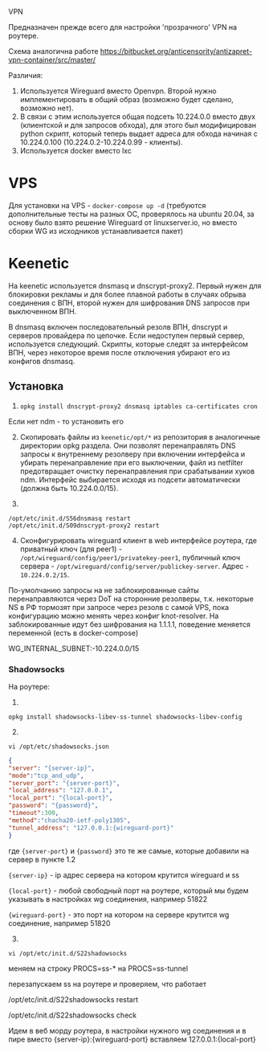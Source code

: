 VPN

Предназначен прежде всего для настройки 'прозрачного' VPN на роутере.

Схема аналогична работе https://bitbucket.org/anticensority/antizapret-vpn-container/src/master/

Различия:

1. Используется Wireguard вместо Openvpn. Второй нужно имплементировать в общий образ (возможно будет сделано, возможно нет).
2. В связи с этим используется общая подсеть 10.224.0.0 вместо двух (клиентской и для запросов обхода), для этого был модифицирован python скрипт, который теперь выдает адреса для обхода начиная с 10.224.0.100 (10.224.0.2-10.224.0.99 - клиенты).
3. Используется docker вместо lxc

# VPS

Для установки на VPS - `docker-compose up -d` (требуются дополнительные тесты на разных ОС, проверялось на ubuntu 20.04, за основу было взято решение Wireguard от linuxserver.io, но вместо сборки WG из исходников устанавливается пакет)


# Keenetic

На keenetic используется dnsmasq и dnscrypt-proxy2. Первый нужен для блокировки рекламы и для более плавной работы в случаях обрыва соединения с ВПН, второй нужен для шифрования DNS запросов при выключенном ВПН.

В dnsmasq включен последовательный резолв ВПН, dnscrypt и серверов провайдера по цепочке. Если недоступен первый сервер, используется следующий. Скрипты, которые следят за интерфейсом ВПН, через некоторое время после отключения убирают его из конфигов dnsmasq.

## Установка

1. `opkg install dnscrypt-proxy2 dnsmasq iptables ca-certificates cron`

Если нет ndm - то установить его

2. Скопировать файлы из `keenetic/opt/*` из репозитория в аналогичные директории opkg раздела. Они позволят перенаправлять DNS запросы к внутреннему резолверу при включении интерфейса и убирать перенаправление при его выключении, файл из netfilter предотвращает очистку перенаправления при срабатывании хуков ndm. Интерфейс выбирается исходя из подсети автоматически (должна быть 10.224.0.0/15).

3.

```
/opt/etc/init.d/S56dnsmasq restart
/opt/etc/init.d/S09dnscrypt-proxy2 restart
````

4. Сконфигурировать wireguard клиент в web интерфейсе роутера, где приватный ключ (для peer1) - `/opt/wireguard/config/peer1/privatekey-peer1`, публичный ключ сервера - `/opt/wireguard/config/server/publickey-server`. Адрес - `10.224.0.2/15`.


По-умолчанию запросы на не заблокированные сайты перенаправляются через DoT на сторонние резолверы, т.к. некоторые NS в РФ тормозят при запросе через резолв с самой VPS, пока конфигурацию можно менять через конфиг knot-resolver. На заблокированные идут без шифрования на 1.1.1.1, поведение меняется переменной (есть в docker-compose)


WG_INTERNAL_SUBNET:-10.224.0.0/15

### Shadowsocks

На роутере:

1.

```
opkg install shadowsocks-libev-ss-tunnel shadowsocks-libev-config
```

2.

```
vi /opt/etc/shadowsocks.json
```

```json
{
"server": "{server-ip}",
"mode":"tcp_and_udp",
"server_port": "{server-port}",
"local_address": "127.0.0.1",
"local_port": "{local-port}",
"password": "{password}",
"timeout":300,
"method":"chacha20-ietf-poly1305",
"tunnel_address": "127.0.0.1:{wireguard-port}"
}
```

где `{server-port}` и `{password}` это те же самые, которые добавили на сервер в пункте 1.2

`{server-ip}` - ip адрес сервера на котором крутится wireguard и ss

`{local-port}` - любой свободный порт на роутере, который мы будем указывать в настройках wg соединения, например 51822

`{wireguard-port}` - это порт на котором на сервере крутится wg соединение, например 51820

3.

```
vi /opt/etc/init.d/S22shadowsocks
```

меняем на строку PROCS=ss-* на PROCS=ss-tunnel

перезапускаем ss на роутере и проверяем, что работает

/opt/etc/init.d/S22shadowsocks restart

/opt/etc/init.d/S22shadowsocks check

Идем в веб морду роутера, в настройки нужного wg соединения и в пире вместо {server-ip}:{wireguard-port} вставляем 127.0.0.1:{local-port}

